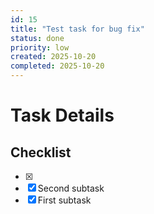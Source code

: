 ```yaml
---
id: 15
title: "Test task for bug fix"
status: done
priority: low
created: 2025-10-20
completed: 2025-10-20
---
```


# Task Details

## Checklist
- [x] 
- [x] Second subtask
- [x] First subtask
